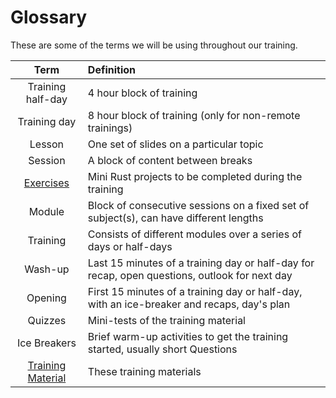 # Glossary

These are some of the terms we will be using throughout our training.

|                                 Term                                  | Definition                                                                                    |
| :-------------------------------------------------------------------: | :-------------------------------------------------------------------------------------------- |
|                           Training half-day                           | 4 hour block of training                                                                      |
|                             Training day                              | 8 hour block of training (only for non-remote trainings)                                      |
|                                Lesson                                 | One set of slides on a particular topic                                                       |
|                                Session                                | A block of content between breaks                                                             |
|    [Exercises](https://github.com/ferrous-systems/rust-exercises)     | Mini Rust projects to be completed during the training                                        |
|                                Module                                 | Block of consecutive sessions on a fixed set of subject(s), can have different lengths        |
|                               Training                                | Consists of different modules over a series of days or half-days                              |
|                                Wash-up                                | Last 15 minutes of a training day or half-day for recap, open questions, outlook for next day |
|                                Opening                                | First 15 minutes of a training day or half-day, with an ice-breaker and recaps, day's plan    |
|                                Quizzes                                | Mini-tests of the training material                                                           |
|                             Ice Breakers                              | Brief warm-up activities to get the training started, usually short Questions                 |
| [Training Material](https://github.com/ferrous-systems/rust-training) | These training materials                                                                      |

